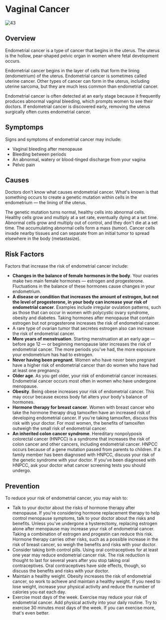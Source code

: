# Vaginal Cancer

![43](static/expanded/dnt/image/0043.jpg)

## Overview

Endometrial cancer is a type of cancer that begins in the uterus. The uterus is the hollow, pear-shaped pelvic organ in women where fetal development occurs.

Endometrial cancer begins in the layer of cells that form the lining (endometrium) of the uterus. Endometrial cancer is sometimes called uterine cancer. Other types of cancer can form in the uterus, including uterine sarcoma, but they are much less common than endometrial cancer.

Endometrial cancer is often detected at an early stage because it frequently produces abnormal vaginal bleeding, which prompts women to see their doctors. If endometrial cancer is discovered early, removing the uterus surgically often cures endometrial cancer.

## Symptomps

Signs and symptoms of endometrial cancer may include:

+ Vaginal bleeding after menopause
+ Bleeding between periods
+ An abnormal, watery or blood-tinged discharge from your vagina
+ Pelvic pain

## Causes

Doctors don't know what causes endometrial cancer. What's known is that something occurs to create a genetic mutation within cells in the endometrium — the lining of the uterus.

The genetic mutation turns normal, healthy cells into abnormal cells. Healthy cells grow and multiply at a set rate, eventually dying at a set time. Abnormal cells grow and multiply out of control, and they don't die at a set time. The accumulating abnormal cells form a mass (tumor). Cancer cells invade nearby tissues and can separate from an initial tumor to spread elsewhere in the body (metastasize).

## Risk Factors

Factors that increase the risk of endometrial cancer include:

+ **Changes in the balance of female hormones in the body**. Your ovaries make two main female hormones — estrogen and progesterone. Fluctuations in the balance of these hormones cause changes in your endometrium.
+ **A disease or condition that increases the amount of estrogen, but not the level of progesterone, in your body can increase your risk of endometrial cancer**. Examples include irregular ovulation patterns, such as those that can occur in women with polycystic ovary syndrome, obesity and diabetes. Taking hormones after menopause that contain estrogen but not progesterone increases the risk of endometrial cancer.
+ A rare type of ovarian tumor that secretes estrogen also can increase the risk of endometrial cancer.
+ **More years of menstruation**. Starting menstruation at an early age — before age 12 — or beginning menopause later increases the risk of endometrial cancer. The more periods you've had, the more exposure your endometrium has had to estrogen.
+ **Never having been pregnant**. Women who have never been pregnant have a higher risk of endometrial cancer than do women who have had at least one pregnancy.
+ **Older age**. As you get older, your risk of endometrial cancer increases. Endometrial cancer occurs most often in women who have undergone menopause.
+ **Obesity**. Being obese increases your risk of endometrial cancer. This may occur because excess body fat alters your body's balance of hormones.
+ **Hormone therapy for breast cancer**. Women with breast cancer who take the hormone therapy drug tamoxifen have an increased risk of developing endometrial cancer. If you're taking tamoxifen, discuss this risk with your doctor. For most women, the benefits of tamoxifen outweigh the small risk of endometrial cancer.
+ **An inherited colon cancer syndrome**. Hereditary nonpolyposis colorectal cancer (HNPCC) is a syndrome that increases the risk of colon cancer and other cancers, including endometrial cancer. HNPCC occurs because of a gene mutation passed from parents to children. If a family member has been diagnosed with HNPCC, discuss your risk of the genetic syndrome with your doctor. If you've been diagnosed with HNPCC, ask your doctor what cancer screening tests you should undergo.

## Prevention

To reduce your risk of endometrial cancer, you may wish to:

+ Talk to your doctor about the risks of hormone therapy after menopause. If you're considering hormone replacement therapy to help control menopause symptoms, talk to your doctor about the risks and benefits. Unless you've undergone a hysterectomy, replacing estrogen alone after menopause may increase your risk of endometrial cancer. Taking a combination of estrogen and progestin can reduce this risk. Hormone therapy carries other risks, such as a possible increase in the risk of breast cancer, so weigh the benefits and risks with your doctor.
+ Consider taking birth control pills. Using oral contraceptives for at least one year may reduce endometrial cancer risk. The risk reduction is thought to last for several years after you stop taking oral contraceptives. Oral contraceptives have side effects, though, so discuss the benefits and risks with your doctor.
+ Maintain a healthy weight. Obesity increases the risk of endometrial cancer, so work to achieve and maintain a healthy weight. If you need to lose weight, increase your physical activity and reduce the number of calories you eat each day.
+ Exercise most days of the week. Exercise may reduce your risk of endometrial cancer. Add physical activity into your daily routine. Try to exercise 30 minutes most days of the week. If you can exercise more, that's even better.
